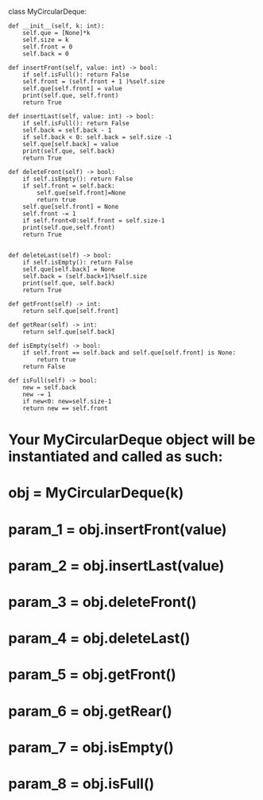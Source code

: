 class MyCircularDeque:

    def __init__(self, k: int):
        self.que = [None]*k
        self.size = k
        self.front = 0
        self.back = 0

    def insertFront(self, value: int) -> bool:
        if self.isFull(): return False
        self.front = (self.front + 1 )%self.size
        self.que[self.front] = value
        print(self.que, self.front)
        return True

    def insertLast(self, value: int) -> bool:
        if self.isFull(): return False
        self.back = self.back - 1
        if self.back < 0: self.back = self.size -1
        self.que[self.back] = value
        print(self.que, self.back)
        return True

    def deleteFront(self) -> bool:
        if self.isEmpty(): return False
        if self.front = self.back:
            self.que[self.front]=None
            return true
        self.que[self.front] = None
        self.front -= 1
        if self.front<0:self.front = self.size-1
        print(self.que,self.front)
        return True
        

    def deleteLast(self) -> bool:
        if self.isEmpty(): return False
        self.que[self.back] = None
        self.back = (self.back+1)%self.size
        print(self.que, self.back)
        return True

    def getFront(self) -> int:
        return self.que[self.front]

    def getRear(self) -> int:
        return self.que[self.back]

    def isEmpty(self) -> bool:
        if self.front == self.back and self.que[self.front] is None:
            return true
        return False

    def isFull(self) -> bool:
        new = self.back
        new -= 1
        if new<0: new=self.size-1
        return new == self.front
        


# Your MyCircularDeque object will be instantiated and called as such:
# obj = MyCircularDeque(k)
# param_1 = obj.insertFront(value)
# param_2 = obj.insertLast(value)
# param_3 = obj.deleteFront()
# param_4 = obj.deleteLast()
# param_5 = obj.getFront()
# param_6 = obj.getRear()
# param_7 = obj.isEmpty()
# param_8 = obj.isFull()
